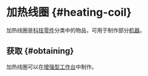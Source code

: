# 加热线圈 {#heating-coil}

加热线圈是[科技零件](/Technical-Components)分类中的物品，可用于制作部分[机器](/Electric-Machines)。

## 获取 {#obtaining}

加热线圈可以在[增强型工作台](/Enhanced-Crafting-Table)中制作。
